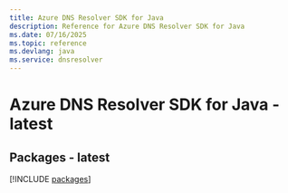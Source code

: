 ```yaml
---
title: Azure DNS Resolver SDK for Java
description: Reference for Azure DNS Resolver SDK for Java
ms.date: 07/16/2025
ms.topic: reference
ms.devlang: java
ms.service: dnsresolver
---
```

# Azure DNS Resolver SDK for Java - latest
## Packages - latest
[!INCLUDE [packages](dns-resolver-index.md)]